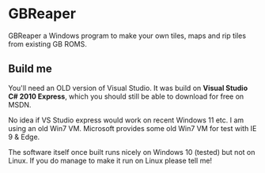 # GBReaper
GBReaper a Windows program to make your own tiles, maps and rip tiles from existing GB ROMS.

## Build me
You'll need an OLD version of Visual Studio. It was build on **Visual Studio C# 2010 Express**, which you should still be able to download for free on MSDN.

No idea if VS Studio express would work on recent Windows 11 etc. I am using an old Win7 VM. Microsoft provides some old Win7 VM for test with IE 9 & Edge.

The software itself once built runs nicely on Windows 10 (tested) but not on Linux. If you do manage to make it run on Linux please tell me!

